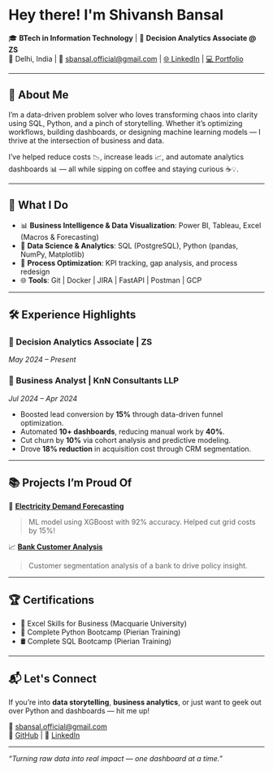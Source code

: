 # Hey there! I'm Shivansh Bansal

🎓 **BTech in Information Technology** | 💼 **Decision Analytics Associate @ ZS**  
📍 Delhi, India | 📧 sbansal.official@gmail.com | [🌐 LinkedIn](https://linkedin.com/in/shivansh-bansal-021b50202) | [💻 Portfolio](https://github.com/shivansh2501)

---

## 🚀 About Me

I’m a data-driven problem solver who loves transforming chaos into clarity using SQL, Python, and a pinch of storytelling. Whether it’s optimizing workflows, building dashboards, or designing machine learning models — I thrive at the intersection of business and data. 

I’ve helped reduce costs 📉, increase leads 📈, and automate analytics dashboards 📊 — all while sipping on coffee and staying curious ☕💡.

---

## 🧠 What I Do

- 📊 **Business Intelligence & Data Visualization**: Power BI, Tableau, Excel (Macros & Forecasting)
- 🧪 **Data Science & Analytics**: SQL (PostgreSQL), Python (pandas, NumPy, Matplotlib)
- 🔄 **Process Optimization**: KPI tracking, gap analysis, and process redesign
- 🌐 **Tools**: Git | Docker | JIRA | FastAPI | Postman | GCP

---

## 🛠️ Experience Highlights

### 💼 Decision Analytics Associate | ZS  
*May 2024 – Present*

### 💼 Business Analyst | KnN Consultants LLP  
*Jul 2024 – Apr 2024*
- Boosted lead conversion by **15%** through data-driven funnel optimization.
- Automated **10+ dashboards**, reducing manual work by **40%**.
- Cut churn by **10%** via cohort analysis and predictive modeling.
- Drove **18% reduction** in acquisition cost through CRM segmentation.

---

## 📚 Projects I’m Proud Of

🔌 **[Electricity Demand Forecasting](https://github.com/shivansh2501/elecviz-minor-project)**  
> ML model using XGBoost with 92% accuracy. Helped cut grid costs by 15%!

📈 **[Bank Customer Analysis](https://public.tableau.com/app/profile/shivansh.bansal4037/viz/BankCustomerAnalysis_17508539974940/MyStory)**  
> Customer segmentation analysis of a bank to drive policy insight.

---

## 🏆 Certifications

- 📘 Excel Skills for Business (Macquarie University)
- 🐍 Complete Python Bootcamp (Pierian Training)
- 🛢️ Complete SQL Bootcamp (Pierian Training)

---

## 📬 Let's Connect

If you’re into **data storytelling**, **business analytics**, or just want to geek out over Python and dashboards — hit me up!

💌 sbansal.official@gmail.com  
🐙 [GitHub](https://github.com/shivansh2501) | 💼 [LinkedIn](https://linkedin.com/in/shivansh2501)

---

_“Turning raw data into real impact — one dashboard at a time.”_

